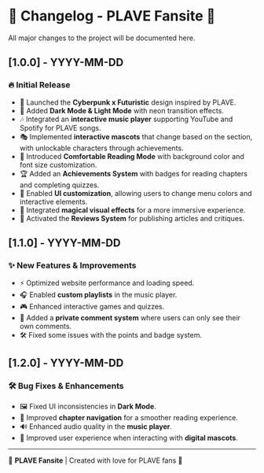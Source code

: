 # 📜 Changelog - PLAVE Fansite 🚀

All major changes to the project will be documented here.

## [1.0.0] - YYYY-MM-DD
### 🔥 Initial Release
- 🚀 Launched the **Cyberpunk x Futuristic** design inspired by PLAVE.
- 🌙 Added **Dark Mode & Light Mode** with neon transition effects.
- 🎶 Integrated an **interactive music player** supporting YouTube and Spotify for PLAVE songs.
- 🎭 Implemented **interactive mascots** that change based on the section, with unlockable characters through achievements.
- 📖 Introduced **Comfortable Reading Mode** with background color and font size customization.
- 🏆 Added an **Achievements System** with badges for reading chapters and completing quizzes.
- 🎨 Enabled **UI customization**, allowing users to change menu colors and interactive elements.
- 🔮 Integrated **magical visual effects** for a more immersive experience.
- 📝 Activated the **Reviews System** for publishing articles and critiques.

## [1.1.0] - YYYY-MM-DD
### ✨ New Features & Improvements
- ⚡ Optimized website performance and loading speed.
- 🎧 Enabled **custom playlists** in the music player.
- 🎮 Enhanced interactive games and quizzes.
- 💬 Added a **private comment system** where users can only see their own comments.
- 🛠️ Fixed some issues with the points and badge system.

## [1.2.0] - YYYY-MM-DD
### 🛠️ Bug Fixes & Enhancements
- 🖼️ Fixed UI inconsistencies in **Dark Mode**.
- 📜 Improved **chapter navigation** for a smoother reading experience.
- 🔊 Enhanced audio quality in the **music player**.
- 🚀 Improved user experience when interacting with **digital mascots**.

---

💙 **PLAVE Fansite** | Created with love for PLAVE fans 💙
